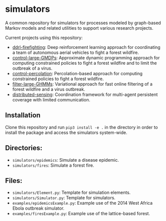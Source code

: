 # simulators

A common repository for simulators for processes modeled by graph-based Markov models and related utilities to support 
various research projects. 

Current projects using this repository:
- [ddrl-firefighting](https://github.com/rhaksar/ddrl-firefighting): Deep reinforcement learning approach for 
  coordinating a team of autonomous aerial vehicles to fight a forest wildfire.
- [control-large-GMDPs](https://github.com/rhaksar/control-large-GMDPs): Approximate dynamic programming approach for 
  computing constrained policies to fight a forest wildfire and to limit the outbreak of a virus.
- [control-percolation](https://github.com/rhaksar/control-percolation): Percolation-based approach for computing 
  constrained policies to fight a forest wildfire. 
- [filter-large-GHMMs](https://github.com/rhaksar/filter-large-GMDPs): Variational approach for fast online filtering
  of a forest wildfire and a virus outbreak. 
- [distributed-sensing](https://github.com/rhaksar/distributed-sensing): Coordination framework for multi-agent 
  persistent coverage with limited communication.

## Installation

Clone this repository and run `pip3 install -e .` in the directory in order to install the package and access the
simulators system-wide.

## Directories:
- `simulators/epidemics`: Simulate a disease epidemic.
- `simulators/fires`: Simulate a forest fire.

## Files:
- `simulators/Element.py`: Template for simulation elements. 
- `simulators/Simulator.py`: Template for simulators. 
- `examples/epidemicsExample.py`: Example use of the 2014 West Africa Ebola outbreak simulator.
- `examples/firesExample.py`: Example use of the lattice-based forest. 
